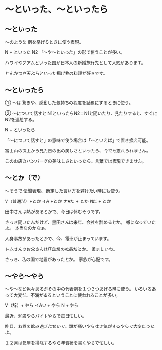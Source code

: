 # 〜といった、〜といったら



## 〜といった
〜のような   例を挙げるときに使う表現。

N + といった
N2
「～や～といった」の形で使うことが多い。

ハワイやグアムといった国が日本人の新婚旅行先として人気があります。

とんかつや天ぷらといった揚げ物の料理が好きです。

## 〜といったら
① 〜は 驚きや、感動した気持ちの程度を話題にするときに使う。

② 〜について話すと N1といったらN2：N1と聞いたり、見たりすると、すぐにN2を連想する。

N + といったら


「〜について話すと」の意味で使う場合は「〜といえば」で置き換え可能。

富士山の頂上から見た日の出の美しさといったら、今でも忘れられません。

このお店のハンバーグの美味しさといったら、言葉では表現できません。

## 〜とか（で）

〜そうで 伝聞表現。
断定した言い方を避けたい時にも使う。

V（普通形）+とか イA +とか ナAだ + とか Nだ + とか


田中さんは熱があるとかで、今日は休むそうです。

さっき聞いたんだけど、黒田さんは来年、会社を辞めるとか。
噂になっていたよ。
本当なのかなぁ。

人身事故があったとかで、今、電車が止まっています。

トムさんのお父さんはIT企業の社長だとか。
羨ましいね。

さっき、私の国で地震があったとか。
家族が心配です。


## 〜やら〜やら
〜や〜など色々あるがその中の代表例を１つ２つあげる時に使う。
いろいろあって大変だ、不満があるということに使われることが多い。

V（辞）+ やら イAい + やら N + やら


最近、勉強やらバイトやらで毎日忙しい。

昨日、お酒を飲み過ぎたせいで、頭が痛いやら吐き気がするやらで大変だったよ。

１２月は部屋を掃除するやら年賀状を書くやらで忙しい。

